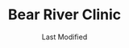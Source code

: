 ---
layout: location-page
date: Last Modified
description: "Local COVID-19 testing is available at Bear River Clinic in Tremonton, Utah, USA."
permalink: "locations/utah/tremonton/bear-river-clinic/"
tags:
  - locations
  - utah
title: Bear River Clinic
uniqueName: bear-river-clinic
state: Utah
stateAbbr: UT
hood: "Tremonton"
address: "935 N 1000 W"
city: "Tremonton"
zip: "84337"
zipsNearby: "83212 83214 83223 83228 83232 83234 83237 83283 83243 83252 83261 83263 83272 83287 83281 83286 84301 84010 84011 84054 84087 84302 84304 84309 84324 84014 84305 84015 84016 84056 84075 84089 84307 84310 84025 84311 84028 84306 84312 84331 84314 84315 84317 84318 84319 84037 84038 84040 84041 84308 84320 84321 84322 84323 84341 84325 84326 84018 84050 84327 84201 84244 84401 84402 84403 84404 84405 84407 84408 84409 84412 84414 84415 84328 84329 84330 84332 84064 84333 84334 84067 84335 84336 84316 84337 84338 84339 84340 84086" 
mapUrl: "http://maps.apple.com/?q=Bear+River+Clinic&address=935+N+1000+W,Tremonton,Utah,84337"
locationType: Drive-thru
phone: "435-207-4800"
website: "https://intermountainhealthcare.org/locations/bear-river-clinic/"
onlineBooking: undefined
closed: undefined
closedUpdate: April 17th, 2020
notes: "Requires phone screen."
days: Weekdays
hours: 9AM-5PM
altDays: Saturdays
altHours: 9AM-Noon
ctaMessage: Learn more
ctaUrl: "https://intermountainhealthcare.org/locations/bear-river-clinic/"
---